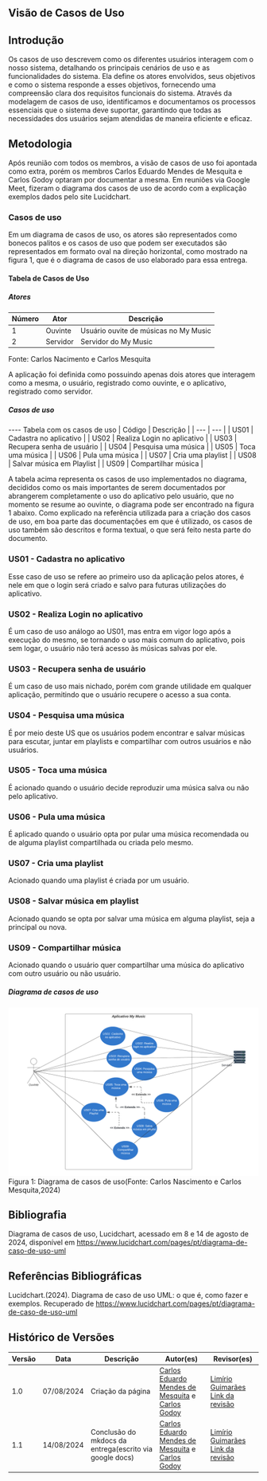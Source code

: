 ## Visão de Casos de Uso

## Introdução

Os casos de uso descrevem como os diferentes usuários interagem com o nosso sistema, detalhando os principais cenários de uso e as funcionalidades do sistema. Ela define os atores envolvidos, seus objetivos e como o sistema responde a esses objetivos, fornecendo uma compreensão clara dos requisitos funcionais do sistema. Através da modelagem de casos de uso, identificamos e documentamos os processos essenciais que o sistema deve suportar, garantindo que todas as necessidades dos usuários sejam atendidas de maneira eficiente e eficaz.

## Metodologia

Após reunião com todos os membros, a visão de casos de uso foi apontada como extra, porém os membros Carlos Eduardo Mendes de Mesquita e Carlos Godoy optaram por documentar a mesma. Em reuniões via Google Meet, fizeram o diagrama dos casos de uso de acordo com a explicação exemplos dados pelo site Lucidchart.
 

### Casos de uso

Em um diagrama de casos de uso, os atores são representados como bonecos palitos e os casos de uso que podem ser executados são representados em formato oval na direção horizontal, como mostrado na figura 1, que é o diagrama de casos de uso elaborado para essa entrega. 

#### Tabela de Casos de Uso

##### Atores

| Número | Ator | Descrição|
| --- | --- | --- |
| 1 | Ouvinte | Usuário ouvite de músicas no My Music |
| 2 | Servidor | Servidor do My Music |
Fonte: Carlos Nacimento e Carlos Mesquita

A aplicação foi definida como possuindo apenas dois atores que interagem como a mesma, o usuário, registrado como ouvinte, e o aplicativo, registrado como servidor. 


##### Casos de uso

---- Tabela com os casos de uso
| Código | Descrição |
| --- | --- |
| US01 | Cadastra no aplicativo |
| US02 | Realiza Login no aplicativo |
| US03 | Recupera senha de usuário |
| US04 | Pesquisa uma música |
| US05 | Toca uma música |
| US06 | Pula uma música |
| US07 | Cria uma playlist |
| US08 | Salvar música em Playlist |
| US09 | Compartilhar música |

A tabela acima representa os casos de uso implementados no diagrama, decididos como os mais importantes de serem documentados por abrangerem completamente o uso do aplicativo pelo usuário, que no momento se resume ao ouvinte, o diagrama pode ser encontrado na figura 1 abaixo. 
Como explicado na referência utilizada para a criação dos casos de uso, em boa parte das documentações em que é utilizado, os casos de uso também são descritos e forma textual, o que será feito nesta parte do documento.

### US01 - Cadastra no aplicativo

Esse caso de uso se refere ao primeiro uso da aplicação pelos atores, é nele em que o login será criado e salvo para futuras utilizações do aplicativo.

### US02 - Realiza Login no aplicativo

É um caso de uso análogo ao US01, mas entra em vigor logo após a execução do mesmo, se tornando o uso mais comum do aplicativo, pois sem logar, o usuário não terá acesso às músicas salvas por ele.

### US03 - Recupera senha de usuário

É um caso de uso mais nichado, porém com grande utilidade em qualquer aplicação, permitindo que o usuário recupere o acesso a sua conta.

### US04 - Pesquisa uma música

É por meio deste US que os usuários podem encontrar e salvar músicas para escutar, juntar em playlists e compartilhar com outros usuários e não usuários.

### US05 - Toca uma música

É acionado quando o usuário decide reproduzir uma música salva ou não pelo aplicativo.

### US06 - Pula uma música 

É aplicado quando o usuário opta por pular uma música recomendada ou de alguma playlist compartilhada ou criada pelo mesmo.

### US07 - Cria uma playlist

Acionado quando uma playlist é criada por um usuário.

### US08 - Salvar música em playlist

Acionado quando se opta por salvar uma música em alguma playlist, seja a principal ou nova.

### US09 - Compartilhar música

Acionado quando o usuário quer compartilhar uma música do aplicativo com outro usuário ou não usuário.

##### Diagrama de casos de uso

![Diagrama de Casos de uso](../Assets/Diagrama-Casos-uso.png)
Figura 1: Diagrama de casos de uso(Fonte: Carlos Nascimento e Carlos Mesquita,2024)

## Bibliografia

Diagrama de casos de uso, Lucidchart, acessado em 8 e 14 de agosto de 2024, disponível em https://www.lucidchart.com/pages/pt/diagrama-de-caso-de-uso-uml

## Referências Bibliográficas

Lucidchart.(2024). Diagrama de caso de uso UML: o que é, como fazer e exemplos. Recuperado de https://www.lucidchart.com/pages/pt/diagrama-de-caso-de-uso-uml

## Histórico de Versões

|    Versão    |    Data    | Descrição | Autor(es) | Revisor(es) |
| ------------ | ---------- | --------- | --------- | ----------- |
| 1.0          | 07/08/2024 | Criação da página | [Carlos Eduardo Mendes de Mesquita](https://github.com/CarlosEduardoMendesdeMesquita) e [Carlos Godoy](https://github.com/CDGodoy) | [Limírio Guimarães](https://github.com/LimirioGuimaraes) [Link da revisão](https://github.com/UnBArqDsw2024-1/2024.1_G2_My_Music/pull/118#issuecomment-2290178474) |
| 1.1          | 14/08/2024 | Conclusão do mkdocs da entrega(escrito via google docs) | [Carlos Eduardo Mendes de Mesquita](https://github.com/CarlosEduardoMendesdeMesquita) e [Carlos Godoy](https://github.com/CDGodoy) | [Limírio Guimarães](https://github.com/LimirioGuimaraes)  [Link da revisão](https://github.com/UnBArqDsw2024-1/2024.1_G2_My_Music/pull/118#issuecomment-2290178474)  |
